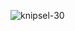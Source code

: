![knipsel-30](https://user-images.githubusercontent.com/95087870/149657119-fd8b7d54-5773-4071-8a23-6f44cc194183.PNG)
